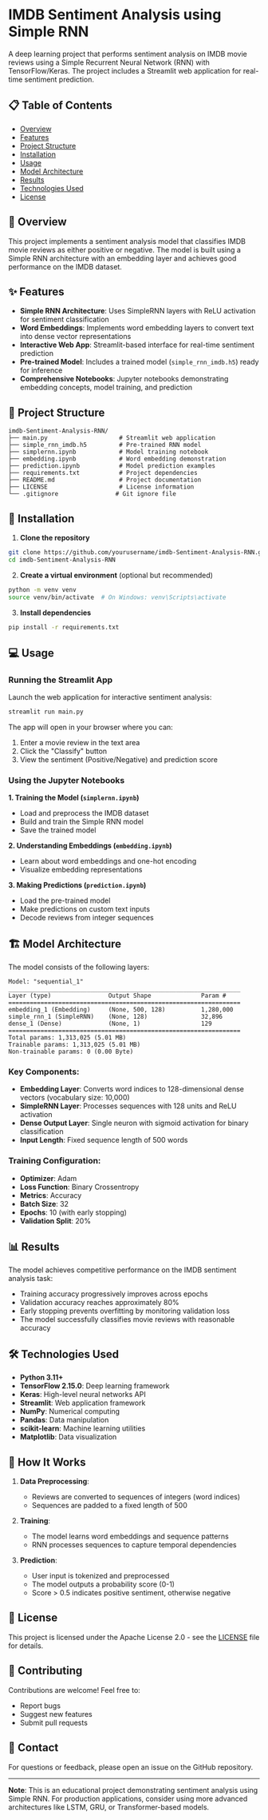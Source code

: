 # IMDB Sentiment Analysis using Simple RNN

A deep learning project that performs sentiment analysis on IMDB movie reviews using a Simple Recurrent Neural Network (RNN) with TensorFlow/Keras. The project includes a Streamlit web application for real-time sentiment prediction.

## 📋 Table of Contents
- [Overview](#overview)
- [Features](#features)
- [Project Structure](#project-structure)
- [Installation](#installation)
- [Usage](#usage)
- [Model Architecture](#model-architecture)
- [Results](#results)
- [Technologies Used](#technologies-used)
- [License](#license)

## 🎯 Overview

This project implements a sentiment analysis model that classifies IMDB movie reviews as either positive or negative. The model is built using a Simple RNN architecture with an embedding layer and achieves good performance on the IMDB dataset.

## ✨ Features

- **Simple RNN Architecture**: Uses SimpleRNN layers with ReLU activation for sentiment classification
- **Word Embeddings**: Implements word embedding layers to convert text into dense vector representations
- **Interactive Web App**: Streamlit-based interface for real-time sentiment prediction
- **Pre-trained Model**: Includes a trained model (`simple_rnn_imdb.h5`) ready for inference
- **Comprehensive Notebooks**: Jupyter notebooks demonstrating embedding concepts, model training, and prediction

## 📁 Project Structure

```
imdb-Sentiment-Analysis-RNN/
├── main.py                    # Streamlit web application
├── simple_rnn_imdb.h5         # Pre-trained RNN model
├── simplernn.ipynb            # Model training notebook
├── embedding.ipynb            # Word embedding demonstration
├── prediction.ipynb           # Model prediction examples
├── requirements.txt           # Project dependencies
├── README.md                  # Project documentation
├── LICENSE                    # License information
└── .gitignore                # Git ignore file
```

## 🚀 Installation

1. **Clone the repository**
```bash
git clone https://github.com/yourusername/imdb-Sentiment-Analysis-RNN.git
cd imdb-Sentiment-Analysis-RNN
```

2. **Create a virtual environment** (optional but recommended)
```bash
python -m venv venv
source venv/bin/activate  # On Windows: venv\Scripts\activate
```

3. **Install dependencies**
```bash
pip install -r requirements.txt
```

## 💻 Usage

### Running the Streamlit App

Launch the web application for interactive sentiment analysis:

```bash
streamlit run main.py
```

The app will open in your browser where you can:
1. Enter a movie review in the text area
2. Click the "Classify" button
3. View the sentiment (Positive/Negative) and prediction score

### Using the Jupyter Notebooks

**1. Training the Model (`simplernn.ipynb`)**
- Load and preprocess the IMDB dataset
- Build and train the Simple RNN model
- Save the trained model

**2. Understanding Embeddings (`embedding.ipynb`)**
- Learn about word embeddings and one-hot encoding
- Visualize embedding representations

**3. Making Predictions (`prediction.ipynb`)**
- Load the pre-trained model
- Make predictions on custom text inputs
- Decode reviews from integer sequences

## 🏗️ Model Architecture

The model consists of the following layers:

```
Model: "sequential_1"
_________________________________________________________________
Layer (type)                Output Shape              Param #   
=================================================================
embedding_1 (Embedding)     (None, 500, 128)          1,280,000   
simple_rnn_1 (SimpleRNN)    (None, 128)               32,896     
dense_1 (Dense)             (None, 1)                 129       
=================================================================
Total params: 1,313,025 (5.01 MB)
Trainable params: 1,313,025 (5.01 MB)
Non-trainable params: 0 (0.00 Byte)
```

### Key Components:

- **Embedding Layer**: Converts word indices to 128-dimensional dense vectors (vocabulary size: 10,000)
- **SimpleRNN Layer**: Processes sequences with 128 units and ReLU activation
- **Dense Output Layer**: Single neuron with sigmoid activation for binary classification
- **Input Length**: Fixed sequence length of 500 words

### Training Configuration:

- **Optimizer**: Adam
- **Loss Function**: Binary Crossentropy
- **Metrics**: Accuracy
- **Batch Size**: 32
- **Epochs**: 10 (with early stopping)
- **Validation Split**: 20%

## 📊 Results

The model achieves competitive performance on the IMDB sentiment analysis task:

- Training accuracy progressively improves across epochs
- Validation accuracy reaches approximately 80%
- Early stopping prevents overfitting by monitoring validation loss
- The model successfully classifies movie reviews with reasonable accuracy

## 🛠️ Technologies Used

- **Python 3.11+**
- **TensorFlow 2.15.0**: Deep learning framework
- **Keras**: High-level neural networks API
- **Streamlit**: Web application framework
- **NumPy**: Numerical computing
- **Pandas**: Data manipulation
- **scikit-learn**: Machine learning utilities
- **Matplotlib**: Data visualization

## 📝 How It Works

1. **Data Preprocessing**: 
   - Reviews are converted to sequences of integers (word indices)
   - Sequences are padded to a fixed length of 500
   
2. **Training**:
   - The model learns word embeddings and sequence patterns
   - RNN processes sequences to capture temporal dependencies
   
3. **Prediction**:
   - User input is tokenized and preprocessed
   - The model outputs a probability score (0-1)
   - Score > 0.5 indicates positive sentiment, otherwise negative

## 📄 License

This project is licensed under the Apache License 2.0 - see the [LICENSE](LICENSE) file for details.

## 🤝 Contributing

Contributions are welcome! Feel free to:
- Report bugs
- Suggest new features
- Submit pull requests

## 📧 Contact

For questions or feedback, please open an issue on the GitHub repository.

---

**Note**: This is an educational project demonstrating sentiment analysis using Simple RNN. For production applications, consider using more advanced architectures like LSTM, GRU, or Transformer-based models.
